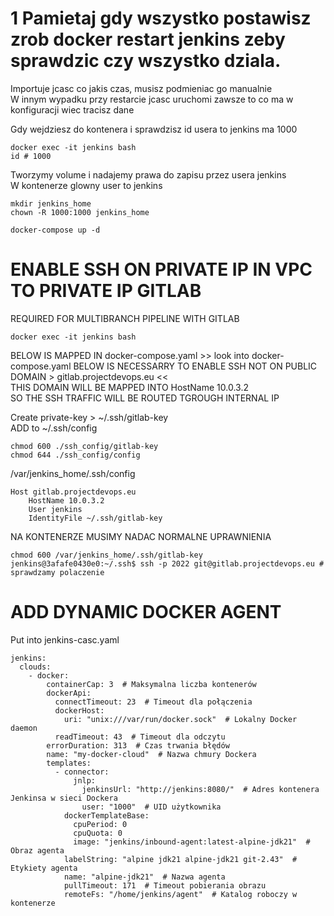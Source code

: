 # 1 Pamietaj gdy wszystko postawisz zrob docker restart jenkins zeby sprawdzic czy wszystko dziala.
Importuje jcasc co jakis czas, musisz podmieniac go manualnie  
W innym wypadku przy restarcie jcasc uruchomi zawsze to co ma w konfiguracji wiec tracisz dane  



Gdy wejdziesz do kontenera i sprawdzisz id usera to jenkins ma 1000
```
docker exec -it jenkins bash
id # 1000
```

Tworzymy volume i nadajemy prawa do zapisu przez usera jenkins  
W kontenerze glowny user to jenkins  

```
mkdir jenkins_home
chown -R 1000:1000 jenkins_home

docker-compose up -d
```


# ENABLE SSH ON PRIVATE IP IN VPC TO PRIVATE IP GITLAB
REQUIRED FOR MULTIBRANCH PIPELINE WITH GITLAB


```
docker exec -it jenkins bash
```


BELOW IS MAPPED IN docker-compose.yaml >> look into docker-compose.yaml
BELOW IS NECESSARRY TO ENABLE SSH NOT ON PUBLIC DOMAIN > gitlab.projectdevops.eu <<  
THIS DOMAIN WILL BE MAPPED INTO HostName 10.0.3.2  
SO THE SSH TRAFFIC WILL BE ROUTED TGROUGH INTERNAL IP  
 
Create private-key > ~/.ssh/gitlab-key  
ADD to ~/.ssh/config    
```
chmod 600 ./ssh_config/gitlab-key  
chmod 644 ./ssh_config/config  
```

/var/jenkins_home/.ssh/config  
```
Host gitlab.projectdevops.eu
    HostName 10.0.3.2
    User jenkins
    IdentityFile ~/.ssh/gitlab-key
```

NA KONTENERZE MUSIMY NADAC NORMALNE UPRAWNIENIA
```
chmod 600 /var/jenkins_home/.ssh/gitlab-key
jenkins@3afafe0430e0:~/.ssh$ ssh -p 2022 git@gitlab.projectdevops.eu # sprawdzamy polaczenie
```

# ADD DYNAMIC DOCKER AGENT
Put into jenkins-casc.yaml
```
jenkins:
  clouds:
    - docker:
        containerCap: 3  # Maksymalna liczba kontenerów
        dockerApi:
          connectTimeout: 23  # Timeout dla połączenia
          dockerHost:
            uri: "unix:///var/run/docker.sock"  # Lokalny Docker daemon
          readTimeout: 43  # Timeout dla odczytu
        errorDuration: 313  # Czas trwania błędów
        name: "my-docker-cloud"  # Nazwa chmury Dockera
        templates:
          - connector:
              jnlp:
                jenkinsUrl: "http://jenkins:8080/"  # Adres kontenera Jenkinsa w sieci Dockera
                user: "1000"  # UID użytkownika
            dockerTemplateBase:
              cpuPeriod: 0
              cpuQuota: 0
              image: "jenkins/inbound-agent:latest-alpine-jdk21"  # Obraz agenta
            labelString: "alpine jdk21 alpine-jdk21 git-2.43"  # Etykiety agenta
            name: "alpine-jdk21"  # Nazwa agenta
            pullTimeout: 171  # Timeout pobierania obrazu
            remoteFs: "/home/jenkins/agent"  # Katalog roboczy w kontenerze
```
